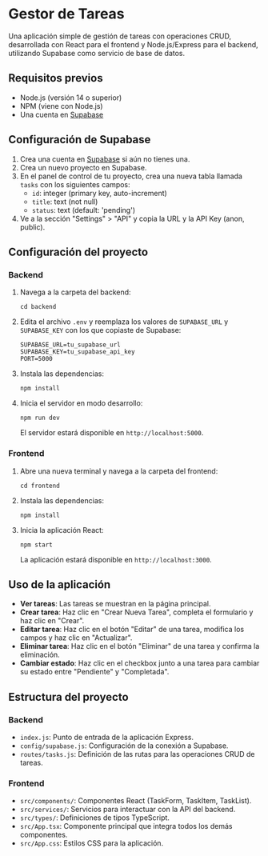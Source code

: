# Gestor de Tareas

Una aplicación simple de gestión de tareas con operaciones CRUD, desarrollada con React para el frontend y Node.js/Express para el backend, utilizando Supabase como servicio de base de datos.

## Requisitos previos

- Node.js (versión 14 o superior)
- NPM (viene con Node.js)
- Una cuenta en [Supabase](https://supabase.io/)

## Configuración de Supabase

1. Crea una cuenta en [Supabase](https://supabase.io/) si aún no tienes una.
2. Crea un nuevo proyecto en Supabase.
3. En el panel de control de tu proyecto, crea una nueva tabla llamada `tasks` con los siguientes campos:
   - `id`: integer (primary key, auto-increment)
   - `title`: text (not null)
   - `status`: text (default: 'pending')
4. Ve a la sección "Settings" > "API" y copia la URL y la API Key (anon, public).

## Configuración del proyecto

### Backend

1. Navega a la carpeta del backend:
   ```
   cd backend
   ```

2. Edita el archivo `.env` y reemplaza los valores de `SUPABASE_URL` y `SUPABASE_KEY` con los que copiaste de Supabase:
   ```
   SUPABASE_URL=tu_supabase_url
   SUPABASE_KEY=tu_supabase_api_key
   PORT=5000
   ```

3. Instala las dependencias:
   ```
   npm install
   ```

4. Inicia el servidor en modo desarrollo:
   ```
   npm run dev
   ```
   El servidor estará disponible en `http://localhost:5000`.

### Frontend

1. Abre una nueva terminal y navega a la carpeta del frontend:
   ```
   cd frontend
   ```

2. Instala las dependencias:
   ```
   npm install
   ```

3. Inicia la aplicación React:
   ```
   npm start
   ```
   La aplicación estará disponible en `http://localhost:3000`.

## Uso de la aplicación

- **Ver tareas**: Las tareas se muestran en la página principal.
- **Crear tarea**: Haz clic en "Crear Nueva Tarea", completa el formulario y haz clic en "Crear".
- **Editar tarea**: Haz clic en el botón "Editar" de una tarea, modifica los campos y haz clic en "Actualizar".
- **Eliminar tarea**: Haz clic en el botón "Eliminar" de una tarea y confirma la eliminación.
- **Cambiar estado**: Haz clic en el checkbox junto a una tarea para cambiar su estado entre "Pendiente" y "Completada".

## Estructura del proyecto

### Backend

- `index.js`: Punto de entrada de la aplicación Express.
- `config/supabase.js`: Configuración de la conexión a Supabase.
- `routes/tasks.js`: Definición de las rutas para las operaciones CRUD de tareas.

### Frontend

- `src/components/`: Componentes React (TaskForm, TaskItem, TaskList).
- `src/services/`: Servicios para interactuar con la API del backend.
- `src/types/`: Definiciones de tipos TypeScript.
- `src/App.tsx`: Componente principal que integra todos los demás componentes.
- `src/App.css`: Estilos CSS para la aplicación.